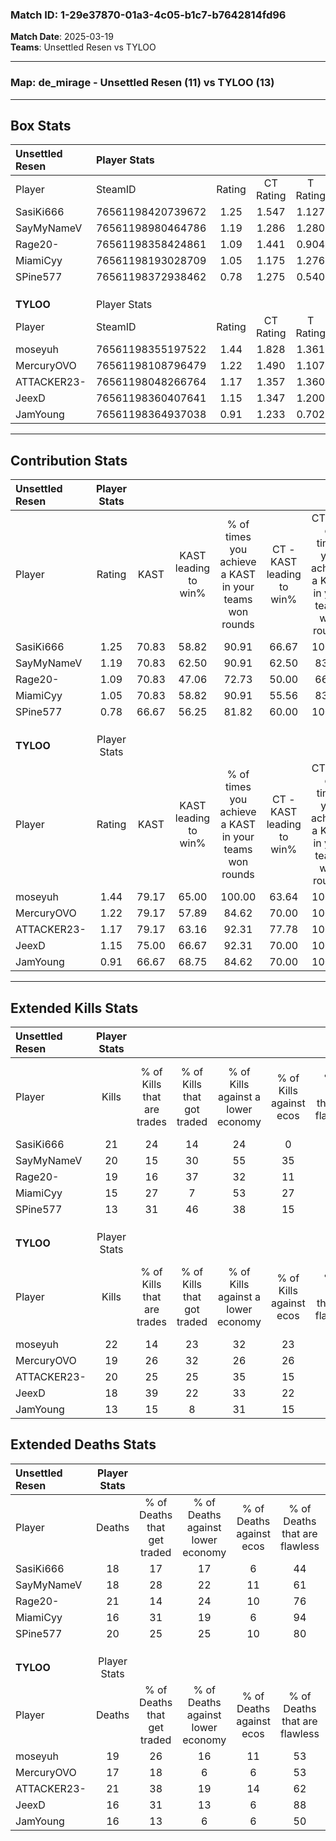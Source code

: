 ### Match ID: 1-29e37870-01a3-4c05-b1c7-b7642814fd96  
**Match Date**: 2025-03-19  
**Teams**: Unsettled Resen vs TYLOO  

---  

### **Map**: de_mirage - Unsettled Resen (11) vs TYLOO (13)  
---  

## Box Stats  

| **Unsettled Resen** | Player Stats      |        |           |          |       |       |       |         |        |      |     |
| :- | :- | :-: | :-: | :-: | :-: | :-: | :-: | :-: | :-: | :-: | :-: |
| Player              | SteamID           | Rating | CT Rating | T Rating | KAST  |  ADR  | Kills | Assists | Deaths | K/D  | HS% |
| SasiKi666           | 76561198420739672 |  1.25  |   1.547   |  1.127   | 70.83 | 89.1  |  21   |    8    |   18   | 1.17 | 71  |
| SayMyNameV          | 76561198980464786 |  1.19  |   1.286   |  1.280   | 70.83 | 82.3  |  20   |    6    |   18   | 1.11 | 40  |
| Rage20-             | 76561198358424861 |  1.09  |   1.441   |  0.904   | 70.83 | 85.4  |  19   |    5    |   21   | 0.90 | 42  |
| MiamiCyy            | 76561198193028709 |  1.05  |   1.175   |  1.276   | 70.83 | 79.7  |  15   |    7    |   16   | 0.94 | 73  |
| SPine577            | 76561198372938462 |  0.78  |   1.275   |  0.540   | 66.67 | 57.9  |  13   |    6    |   20   | 0.65 | 61  |
|                     |                   |        |           |          |       |       |       |         |        |      |     |
|                     |                   |        |           |          |       |       |       |         |        |      |     |
|                     |                   |        |           |          |       |       |       |         |        |      |     |
| **TYLOO**           | Player Stats      |        |           |          |       |       |       |         |        |      |     |
| Player              | SteamID           | Rating | CT Rating | T Rating | KAST  |  ADR  | Kills | Assists | Deaths | K/D  | HS% |
| moseyuh             | 76561198355197522 |  1.44  |   1.828   |  1.361   | 79.17 | 116.1 |  22   |   14    |   19   | 1.16 | 54  |
| MercuryOVO          | 76561198108796479 |  1.22  |   1.490   |  1.107   | 79.17 | 79.6  |  19   |    4    |   17   | 1.12 | 68  |
| ATTACKER23-         | 76561198048266764 |  1.17  |   1.357   |  1.360   | 79.17 | 79.1  |  20   |    5    |   21   | 0.95 | 75  |
| JeexD               | 76561198360407641 |  1.15  |   1.347   |  1.200   | 75.00 | 72.0  |  18   |    4    |   16   | 1.13 | 50  |
| JamYoung            | 76561198364937038 |  0.91  |   1.233   |  0.702   | 66.67 | 71.3  |  13   |    5    |   16   | 0.81 | 38  |
---  

## Contribution Stats  

| **Unsettled Resen** | Player Stats |       |                      |                                                        |                           |                                                             |                          |                                                            |
| :- | :-: | :-: | :-: | :-: | :-: | :-: | :-: | :-: |
| Player              |    Rating    | KAST  | KAST leading to win% | % of times you achieve a KAST in your teams won rounds | CT - KAST leading to win% | CT - % of times you achieve a KAST in your teams won rounds | T - KAST leading to win% | T - % of times you achieve a KAST in your teams won rounds |
| SasiKi666           |     1.25     | 70.83 |        58.82         |                         90.91                          |           66.67           |                           100.00                            |          50.00           |                           80.00                            |
| SayMyNameV          |     1.19     | 70.83 |        62.50         |                         90.91                          |           62.50           |                            83.33                            |          62.50           |                           100.00                           |
| Rage20-             |     1.09     | 70.83 |        47.06         |                         72.73                          |           50.00           |                            66.67                            |          44.44           |                           80.00                            |
| MiamiCyy            |     1.05     | 70.83 |        58.82         |                         90.91                          |           55.56           |                            83.33                            |          62.50           |                           100.00                           |
| SPine577            |     0.78     | 66.67 |        56.25         |                         81.82                          |           60.00           |                           100.00                            |          50.00           |                           60.00                            |
|                     |              |       |                      |                                                        |                           |                                                             |                          |                                                            |
|                     |              |       |                      |                                                        |                           |                                                             |                          |                                                            |
|                     |              |       |                      |                                                        |                           |                                                             |                          |                                                            |
| **TYLOO**           | Player Stats |       |                      |                                                        |                           |                                                             |                          |                                                            |
| Player              |    Rating    | KAST  | KAST leading to win% | % of times you achieve a KAST in your teams won rounds | CT - KAST leading to win% | CT - % of times you achieve a KAST in your teams won rounds | T - KAST leading to win% | T - % of times you achieve a KAST in your teams won rounds |
| moseyuh             |     1.44     | 79.17 |        65.00         |                         100.00                         |           63.64           |                           100.00                            |          66.67           |                           100.00                           |
| MercuryOVO          |     1.22     | 79.17 |        57.89         |                         84.62                          |           70.00           |                           100.00                            |          44.44           |                           66.67                            |
| ATTACKER23-         |     1.17     | 79.17 |        63.16         |                         92.31                          |           77.78           |                           100.00                            |          50.00           |                           83.33                            |
| JeexD               |     1.15     | 75.00 |        66.67         |                         92.31                          |           70.00           |                           100.00                            |          62.50           |                           83.33                            |
| JamYoung            |     0.91     | 66.67 |        68.75         |                         84.62                          |           70.00           |                           100.00                            |          66.67           |                           66.67                            |
---  

## Extended Kills Stats  

| **Unsettled Resen** | Player Stats |                            |                            |                                    |                         |                              |                                 |                                       |                    |           |
| :- | :-: | :-: | :-: | :-: | :-: | :-: | :-: | :-: | :-: | :-: |
| Player              |    Kills     | % of Kills that are trades | % of Kills that got traded | % of Kills against a lower economy | % of Kills against ecos | % of Kills that are flawless | % of Kills that are close duels | % of Kills that are assisted by flash | Pistol Round Kills | AWP Kills |
| SasiKi666           |      21      |             24             |             14             |                 24                 |            0            |              76              |                5                |                   0                   |         2          |     0     |
| SayMyNameV          |      20      |             15             |             30             |                 55                 |           35            |              60              |                5                |                   0                   |         3          |     5     |
| Rage20-             |      19      |             16             |             37             |                 32                 |           11            |              58              |               11                |                   5                   |         1          |    10     |
| MiamiCyy            |      15      |             27             |             7              |                 53                 |           27            |              60              |                0                |                   0                   |         2          |     0     |
| SPine577            |      13      |             31             |             46             |                 38                 |           15            |              54              |               15                |                   0                   |         1          |     0     |
|                     |              |                            |                            |                                    |                         |                              |                                 |                                       |                    |           |
|                     |              |                            |                            |                                    |                         |                              |                                 |                                       |                    |           |
|                     |              |                            |                            |                                    |                         |                              |                                 |                                       |                    |           |
| **TYLOO**           | Player Stats |                            |                            |                                    |                         |                              |                                 |                                       |                    |           |
| Player              |    Kills     | % of Kills that are trades | % of Kills that got traded | % of Kills against a lower economy | % of Kills against ecos | % of Kills that are flawless | % of Kills that are close duels | % of Kills that are assisted by flash | Pistol Round Kills | AWP Kills |
| moseyuh             |      22      |             14             |             23             |                 32                 |           23            |              68              |                0                |                   0                   |         1          |     0     |
| MercuryOVO          |      19      |             26             |             32             |                 26                 |           26            |              63              |                5                |                   5                   |         1          |     0     |
| ATTACKER23-         |      20      |             25             |             25             |                 35                 |           15            |              80              |                5                |                   5                   |         2          |     0     |
| JeexD               |      18      |             39             |             22             |                 33                 |           22            |              72              |                6                |                   0                   |         3          |     6     |
| JamYoung            |      13      |             15             |             8              |                 31                 |           15            |              62              |                0                |                   8                   |         0          |     0     |
## Extended Deaths Stats  

| **Unsettled Resen** | Player Stats |                             |                                   |                          |                               |                            |                           |               |
| :- | :-: | :-: | :-: | :-: | :-: | :-: | :-: | :-: |
| Player              |    Deaths    | % of Deaths that get traded | % of Deaths against lower economy | % of Deaths against ecos | % of Deaths that are flawless | % of Deaths that are close | % of Deaths while blinded | Deaths to AWP |
| SasiKi666           |      18      |             17              |                17                 |            6             |              44               |             11             |            11             |       1       |
| SayMyNameV          |      18      |             28              |                22                 |            11            |              61               |             0              |             0             |       0       |
| Rage20-             |      21      |             14              |                24                 |            10            |              76               |             0              |             5             |       2       |
| MiamiCyy            |      16      |             31              |                19                 |            6             |              94               |             0              |             0             |       3       |
| SPine577            |      20      |             25              |                25                 |            10            |              80               |             5              |             0             |       0       |
|                     |              |                             |                                   |                          |                               |                            |                           |               |
|                     |              |                             |                                   |                          |                               |                            |                           |               |
|                     |              |                             |                                   |                          |                               |                            |                           |               |
| **TYLOO**           | Player Stats |                             |                                   |                          |                               |                            |                           |               |
| Player              |    Deaths    | % of Deaths that get traded | % of Deaths against lower economy | % of Deaths against ecos | % of Deaths that are flawless | % of Deaths that are close | % of Deaths while blinded | Deaths to AWP |
| moseyuh             |      19      |             26              |                16                 |            11            |              53               |             16             |             5             |       3       |
| MercuryOVO          |      17      |             18              |                 6                 |            6             |              53               |             6              |             0             |       1       |
| ATTACKER23-         |      21      |             38              |                19                 |            14            |              62               |             5              |             0             |       4       |
| JeexD               |      16      |             31              |                13                 |            6             |              88               |             6              |             0             |       3       |
| JamYoung            |      16      |             13              |                 6                 |            6             |              50               |             0              |             0             |       4       |
